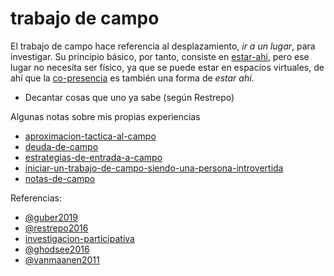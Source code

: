 # trabajo de campo

El trabajo de campo hace referencia al desplazamiento, *ir a un lugar*, para investigar. Su principio básico, por tanto, consiste en [estar-ahi](estar-ahi.md), pero ese lugar no necesita ser físico, ya que se puede estar en espacios virtuales, de ahí que la [co-presencia](co-presencia.md) es también una forma de *estar ahí*.

* Decantar cosas que uno ya sabe (según Restrepo)

Algunas notas sobre mis propias experiencias

* [aproximacion-tactica-al-campo](aproximacion-tactica-al-campo.md)
* [deuda-de-campo](deuda-de-campo.md)
* [estrategias-de-entrada-a-campo](estrategias-de-entrada-a-campo.md)
* [iniciar-un-trabajo-de-campo-siendo-una-persona-introvertida](iniciar-un-trabajo-de-campo-siendo-una-persona-introvertida.md)
* [notas-de-campo](notas-de-campo.md)

Referencias:

* [@guber2019](@guber2019.md)
* [@restrepo2016](@restrepo2016.md)
* [investigacion-participativa](investigacion-participativa.md)
* [@ghodsee2016](@ghodsee2016.md)
* [@vanmaanen2011](@vanmaanen2011.md)
